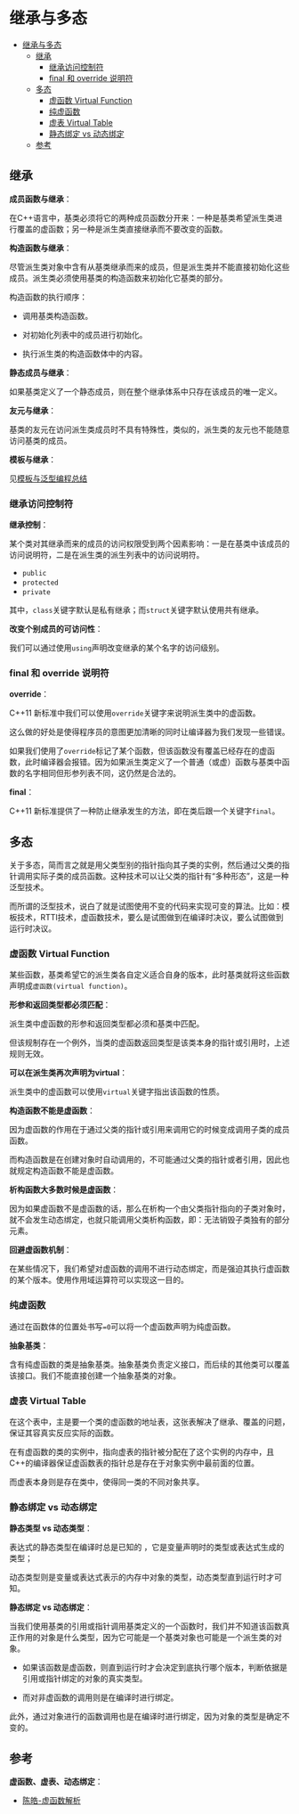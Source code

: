 # 继承与多态

- [继承与多态](#继承与多态)
  - [继承](#继承)
    - [继承访问控制符](#继承访问控制符)
    - [final 和 override 说明符](#final-和-override-说明符)
  - [多态](#多态)
    - [虚函数 Virtual Function](#虚函数-virtual-function)
    - [纯虚函数](#纯虚函数)
    - [虚表 Virtual Table](#虚表-virtual-table)
    - [静态绑定 vs 动态绑定](#静态绑定-vs-动态绑定)
  - [参考](#参考)

## 继承

**成员函数与继承**：

在C++语言中，基类必须将它的两种成员函数分开来：一种是基类希望派生类进行覆盖的虚函数；另一种是派生类直接继承而不要改变的函数。

**构造函数与继承**：

尽管派生类对象中含有从基类继承而来的成员，但是派生类并不能直接初始化这些成员。派生类必须使用基类的构造函数来初始化它基类的部分。

构造函数的执行顺序：

- 调用基类构造函数。

- 对初始化列表中的成员进行初始化。

- 执行派生类的构造函数体中的内容。

**静态成员与继承**：

如果基类定义了一个静态成员，则在整个继承体系中只存在该成员的唯一定义。

**友元与继承**：

基类的友元在访问派生类成员时不具有特殊性，类似的，派生类的友元也不能随意访问基类的成员。

**模板与继承**：

见[模板与泛型编程总结](/language/c++/basical/template%20and%20generic%20programming.md)

### 继承访问控制符

**继承控制**：

某个类对其继承而来的成员的访问权限受到两个因素影响：一是在基类中该成员的访问说明符，二是在派生类的派生列表中的访问说明符。

- `public`
- `protected`
- `private`

其中，`class`关键字默认是私有继承；而`struct`关键字默认使用共有继承。

**改变个别成员的可访问性**：

我们可以通过使用`using`声明改变继承的某个名字的访问级别。

### final 和 override 说明符

**override**：

C++11 新标准中我们可以使用`override`关键字来说明派生类中的虚函数。

这么做的好处是使得程序员的意图更加清晰的同时让编译器为我们发现一些错误。

如果我们使用了`override`标记了某个函数，但该函数没有覆盖已经存在的虚函数，此时编译器会报错。因为如果派生类定义了一个普通（或虚）函数与基类中函数的名字相同但形参列表不同，这仍然是合法的。

**final**：

C++11 新标准提供了一种防止继承发生的方法，即在类后跟一个关键字`final`。

## 多态

关于多态，简而言之就是用父类型别的指针指向其子类的实例，然后通过父类的指针调用实际子类的成员函数。这种技术可以让父类的指针有“多种形态”，这是一种泛型技术。

而所谓的泛型技术，说白了就是试图使用不变的代码来实现可变的算法。比如：模板技术，RTTI技术，虚函数技术，要么是试图做到在编译时决议，要么试图做到运行时决议。

### 虚函数 Virtual Function

某些函数，基类希望它的派生类各自定义适合自身的版本，此时基类就将这些函数声明成`虚函数(virtual function)`。

**形参和返回类型都必须匹配**：

派生类中虚函数的形参和返回类型都必须和基类中匹配。

但该规制存在一个例外，当类的虚函数返回类型是该类本身的指针或引用时，上述规则无效。

**可以在派生类再次声明为virtual**：

派生类中的虚函数可以使用`virtual`关键字指出该函数的性质。

**构造函数不能是虚函数**：

因为虚函数的作用在于通过父类的指针或引用来调用它的时候变成调用子类的成员函数。

而构造函数是在创建对象时自动调用的，不可能通过父类的指针或者引用，因此也就规定构造函数不能是虚函数。

**析构函数大多数时候是虚函数**：

因为如果虚函数不是虚函数的话，那么在析构一个由父类指针指向的子类对象时，就不会发生动态绑定，也就只能调用父类析构函数，即：无法销毁子类独有的部分元素。

**回避虚函数机制**：

在某些情况下，我们希望对虚函数的调用不进行动态绑定，而是强迫其执行虚函数的某个版本。使用作用域运算符可以实现这一目的。

### 纯虚函数

通过在函数体的位置处书写`=0`可以将一个虚函数声明为纯虚函数。

**抽象基类**：

含有纯虚函数的类是抽象基类。抽象基类负责定义接口，而后续的其他类可以覆盖该接口。我们不能直接创建一个抽象基类的对象。

### 虚表 Virtual Table

在这个表中，主是要一个类的虚函数的地址表，这张表解决了继承、覆盖的问题，保证其容真实反应实际的函数。

在有虚函数的类的实例中，指向虚表的指针被分配在了这个实例的内存中，且C++的编译器保证虚函数表的指针总是存在于对象实例中最前面的位置。

而虚表本身则是存在类中，使得同一类的不同对象共享。

### 静态绑定 vs 动态绑定

**静态类型 vs 动态类型**：

表达式的静态类型在编译时总是已知的 ，它是变量声明时的类型或表达式生成的类型；

动态类型则是变量或表达式表示的内存中对象的类型，动态类型直到运行时才可知。

**静态绑定 vs 动态绑定**：

当我们使用基类的引用或指针调用基类定义的一个函数时，我们并不知道该函数真正作用的对象是什么类型，因为它可能是一个基类对象也可能是一个派生类的对象。

- 如果该函数是虚函数，则直到运行时才会决定到底执行哪个版本，判断依据是引用或指针绑定的对象的真实类型。

- 而对非虚函数的调用则是在编译时进行绑定。

此外，通过对象进行的函数调用也是在编译时进行绑定，因为对象的类型是确定不变的。

## 参考

**虚函数、虚表、动态绑定**：

- [陈皓-虚函数解析](https://blog.csdn.net/haoel/article/details/1948051)
